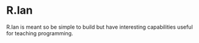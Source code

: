 # R.Ian
R.Ian is meant so be simple to build but have interesting capabilities useful for teaching programming.
